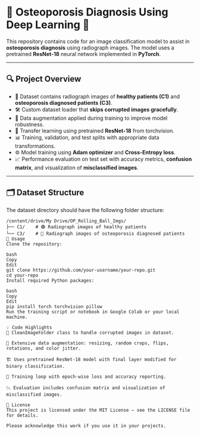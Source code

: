 # 🦴 Osteoporosis Diagnosis Using Deep Learning 🩻

This repository contains code for an image classification model to assist in **osteoporosis diagnosis** using radiograph images. The model uses a pretrained **ResNet-18** neural network implemented in **PyTorch**.

---

## 🔍 Project Overview

- 📁 Dataset contains radiograph images of **healthy patients (C1)** and **osteoporosis diagnosed patients (C3)**.
- 🛠️ Custom dataset loader that **skips corrupted images gracefully**.
- 🎨 Data augmentation applied during training to improve model robustness.
- 🤖 Transfer learning using pretrained **ResNet-18** from torchvision.
- 📊 Training, validation, and test splits with appropriate data transformations.
- ⚙️ Model training using **Adam optimizer** and **Cross-Entropy loss**.
- 📈 Performance evaluation on test set with accuracy metrics, **confusion matrix**, and visualization of **misclassified images**.

---

## 🗂️ Dataset Structure

The dataset directory should have the following folder structure:

```plaintext
/content/drive/My Drive/OP_Rolling_Ball_Imgs/
├── C1/    # 🟢 Radiograph images of healthy patients
└── C3/    # 🔴 Radiograph images of osteoporosis diagnosed patients
🚀 Usage
Clone the repository:

bash
Copy
Edit
git clone https://github.com/your-username/your-repo.git
cd your-repo
Install required Python packages:

bash
Copy
Edit
pip install torch torchvision pillow
Run the training script or notebook in Google Colab or your local machine.

💡 Code Highlights
🧹 CleanImageFolder class to handle corrupted images in dataset.

🎨 Extensive data augmentation: resizing, random crops, flips, rotations, and color jitter.

🏗️ Uses pretrained ResNet-18 model with final layer modified for binary classification.

🔄 Training loop with epoch-wise loss and accuracy reporting.

📉 Evaluation includes confusion matrix and visualization of misclassified images.

📄 License
This project is licensed under the MIT License — see the LICENSE file for details.

Please acknowledge this work if you use it in your projects.

